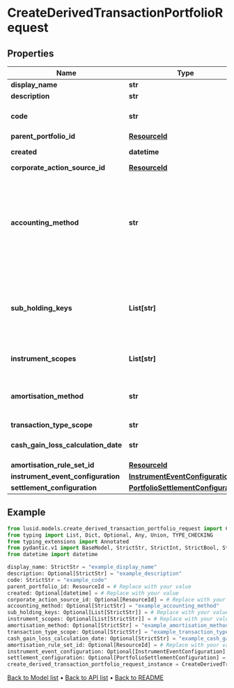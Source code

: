 # CreateDerivedTransactionPortfolioRequest

## Properties
Name | Type | Description | Notes
------------ | ------------- | ------------- | -------------
**display_name** | **str** | The name of the derived transaction portfolio. | 
**description** | **str** | A description for the derived transaction portfolio. | [optional] 
**code** | **str** | The code of the derived transaction portfolio. Together with the scope this uniquely identifies the derived transaction portfolio. | 
**parent_portfolio_id** | [**ResourceId**](ResourceId.md) |  | 
**created** | **datetime** | This will be auto-populated to be the parent portfolio creation date. | [optional] 
**corporate_action_source_id** | [**ResourceId**](ResourceId.md) |  | [optional] 
**accounting_method** | **str** | . The available values are: Default, AverageCost, FirstInFirstOut, LastInFirstOut, HighestCostFirst, LowestCostFirst, ProRateByUnits, ProRateByCost, ProRateByCostPortfolioCurrency, IntraDayThenFirstInFirstOut, LongTermHighestCostFirst, LongTermHighestCostFirstPortfolioCurrency, HighestCostFirstPortfolioCurrency, LowestCostFirstPortfolioCurrency, MaximumLossMinimumGain, MaximumLossMinimumGainPortfolioCurrency | [optional] 
**sub_holding_keys** | **List[str]** | A set of unique transaction properties to group the derived transaction portfolio&#39;s holdings by, perhaps for strategy tagging. Each property must be from the &#39;Transaction&#39; domain and identified by a key in the format {domain}/{scope}/{code}, for example &#39;Transaction/strategies/quantsignal&#39;. See https://support.lusid.com/knowledgebase/article/KA-01879/en-us for more information. | [optional] 
**instrument_scopes** | **List[str]** | The resolution strategy used to resolve instruments of transactions/holdings upserted to this derived portfolio. | [optional] 
**amortisation_method** | **str** | The amortisation method used by the portfolio for the calculation. The available values are: NoAmortisation, StraightLine, EffectiveYield, StraightLineSettlementDate, EffectiveYieldSettlementDate | [optional] 
**transaction_type_scope** | **str** | The scope of the transaction types. | [optional] 
**cash_gain_loss_calculation_date** | **str** | The option when the Cash Gain Loss to be calulated, TransactionDate/SettlementDate. Defaults to SettlementDate. | [optional] 
**amortisation_rule_set_id** | [**ResourceId**](ResourceId.md) |  | [optional] 
**instrument_event_configuration** | [**InstrumentEventConfiguration**](InstrumentEventConfiguration.md) |  | [optional] 
**settlement_configuration** | [**PortfolioSettlementConfiguration**](PortfolioSettlementConfiguration.md) |  | [optional] 
## Example

```python
from lusid.models.create_derived_transaction_portfolio_request import CreateDerivedTransactionPortfolioRequest
from typing import List, Dict, Optional, Any, Union, TYPE_CHECKING
from typing_extensions import Annotated
from pydantic.v1 import BaseModel, StrictStr, StrictInt, StrictBool, StrictFloat, StrictBytes, Field, validator, ValidationError, conlist, constr
from datetime import datetime

display_name: StrictStr = "example_display_name"
description: Optional[StrictStr] = "example_description"
code: StrictStr = "example_code"
parent_portfolio_id: ResourceId = # Replace with your value
created: Optional[datetime] = # Replace with your value
corporate_action_source_id: Optional[ResourceId] = # Replace with your value
accounting_method: Optional[StrictStr] = "example_accounting_method"
sub_holding_keys: Optional[List[StrictStr]] = # Replace with your value
instrument_scopes: Optional[List[StrictStr]] = # Replace with your value
amortisation_method: Optional[StrictStr] = "example_amortisation_method"
transaction_type_scope: Optional[StrictStr] = "example_transaction_type_scope"
cash_gain_loss_calculation_date: Optional[StrictStr] = "example_cash_gain_loss_calculation_date"
amortisation_rule_set_id: Optional[ResourceId] = # Replace with your value
instrument_event_configuration: Optional[InstrumentEventConfiguration] = # Replace with your value
settlement_configuration: Optional[PortfolioSettlementConfiguration] = # Replace with your value
create_derived_transaction_portfolio_request_instance = CreateDerivedTransactionPortfolioRequest(display_name=display_name, description=description, code=code, parent_portfolio_id=parent_portfolio_id, created=created, corporate_action_source_id=corporate_action_source_id, accounting_method=accounting_method, sub_holding_keys=sub_holding_keys, instrument_scopes=instrument_scopes, amortisation_method=amortisation_method, transaction_type_scope=transaction_type_scope, cash_gain_loss_calculation_date=cash_gain_loss_calculation_date, amortisation_rule_set_id=amortisation_rule_set_id, instrument_event_configuration=instrument_event_configuration, settlement_configuration=settlement_configuration)

```

[Back to Model list](../README.md#documentation-for-models) &#8226; [Back to API list](../README.md#documentation-for-api-endpoints) &#8226; [Back to README](../README.md)

